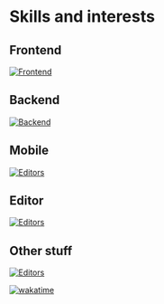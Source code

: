 # Skills and interests

## Frontend
[![Frontend](https://skillicons.dev/icons?i=html,css,sass,tailwind,js,ts,nodejs,react,nextjs&theme=dark&perline=6)](https://skillicons.dev)
## Backend
[![Backend](https://skillicons.dev/icons?i=go,rust,postgres,redis,docker,nginx,grafana,prometheus&theme=dark&perline=6)](https://skillicons.dev)
## Mobile
[![Editors](https://skillicons.dev/icons?i=kotlin,swift&theme=dark)](https://skillicons.dev)
## Editor
[![Editors](https://skillicons.dev/icons?i=vscode&theme=dark)](https://skillicons.dev)
## Other stuff
[![Editors](https://skillicons.dev/icons?i=git,obsidian,figma&theme=dark&perline=6)](https://skillicons.dev)

[![wakatime](https://wakatime.com/badge/user/018b3b49-c58e-43c0-bcc1-443ae633a752.svg)](https://wakatime.com/@018b3b49-c58e-43c0-bcc1-443ae633a752)
